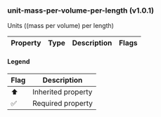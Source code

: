### unit-mass-per-volume-per-length (v1.0.1)
Units ((mass per volume) per length)

| Property | Type | Description | Flags |
|---|---|---|---|


#### Legend

| Flag | Description |
| --- | --- |
| ⬆️ | Inherited property |
| ✅ | Required property |


